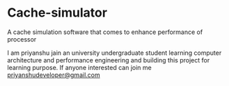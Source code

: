 # Cache-simulator
A cache simulation software that comes to enhance performance of processor

I am priyanshu jain an university undergraduate student learning computer architecture and performance engineering
and building this project for learning purpose.
If anyone interested can join me
priyanshudeveloper@gmail.com
